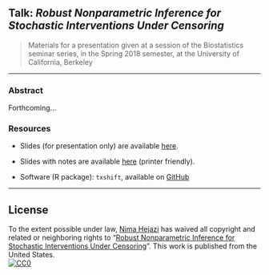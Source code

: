 ## Talk: _Robust Nonparametric Inference for Stochastic Interventions Under Censoring_

> Materials for a presentation given at a session of the Biostatistics seminar
> series, in the Spring 2018 semester, at the University of California, Berkeley

---

### Abstract

Forthcoming...

### Resources
* Slides (for presentation only) are available [here](https://goo.gl/LAoDUJ).

* Slides with notes are available [here](https://goo.gl/Vq6v5o) (printer
   friendly).

* Software (R package): `txshift`, available on
    [GitHub](https://github.com/nhejazi/txshift)
    <!-- and [CRAN](https://CRAN.R-project.org/package=txshift) -->

---

## License

To the extent possible under law, [Nima Hejazi](https://nimahejazi.org)
has waived all copyright and related or neighboring rights to
&ldquo;[Robust Nonparametric Inference for Stochastic Interventions Under
Censoring](https://www.stat.berkeley.edu/~nhejazi/present/2018_berkeley_txshift.pdf)&rdquo;.
This work is published from the United States.
<br/>
[![CC0](http://i.creativecommons.org/p/zero/1.0/88x31.png)](http://creativecommons.org/publicdomain/zero/1.0/)

